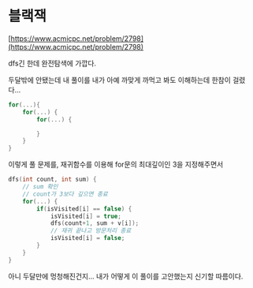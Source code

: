 # 블랙잭

[https://www.acmicpc.net/problem/2798](https://www.acmicpc.net/problem/2798)

dfs긴 한데 완전탐색에 가깝다.

두달밖에 안됐는데 내 풀이를 내가 아예 까맞게 까먹고 봐도 이해하는데 한참이 걸렸다...

```cpp
for(...){
    for(...) {
        for(...) {

        }
    }
}
```

이렇게 풀 문제를, 재귀함수를 이용해 for문의 최대깊이인 3을 지정해주면서

```cpp
dfs(int count, int sum) {
    // sum 확인
    // count가 3보다 깊으면 종료
    for(...) {
        if(isVisited[i] == false) {
            isVisited[i] = true;
            dfs(count+1, sum + v[i]);
            // 재귀 끝나고 방문처리 종료
            isVisited[i] = false;
        }
    }
}
```

아니 두달만에 멍청해진건지... 내가 어떻게 이 풀이를 고안했는지 신기할 따름이다.
